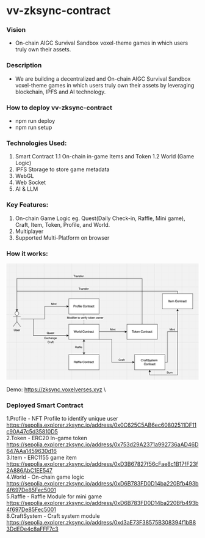 # vv-zksync-contract

### Vision

* On-chain AIGC Survival Sandbox voxel-theme games in which users truly own their assets.

### Description

* We are building a decentralized and On-chain AIGC Survival Sandbox voxel-theme games in which users truly own their assets by leveraging blockchain, IPFS and AI technology.

### How to deploy vv-zksync-contract

* npm run deploy
* npm run setup

### Technologies Used:

1. Smart Contract
1.1 On-chain in-game Items and Token
1.2 World (Game Logic)
2. IPFS Storage to store game metadata
3. WebGL
4. Web Socket
5. AI & LLM

### Key Features:

1. On-chain Game Logic eg. Quest(Daily Check-in, Raffle, Mini game), Craft, Item, Token, Profile, and World.
2. Multiplayer
3. Supported Multi-Platform on browser

### How it works:
![How it works](/howitwork.png "How it works")

Demo:
https://zksync.voxelverses.xyz \


### Deployed Smart Contract
1.Profile - NFT Profile to identify unique user https://sepolia.explorer.zksync.io/address/0x0C625C5AB6ec60802511DF11c90A47c5d35810D5 \
2.Token - ERC20 In-game token https://sepolia.explorer.zksync.io/address/0x753d29A2371a992736aAD46D647AAa1459630d16 \
3.Item - ERC1155 game item https://sepolia.explorer.zksync.io/address/0xD3B67827f56cFae8c1B17fF23f2A886AbC1EE547 \
4.World - On-chain game logic https://sepolia.explorer.zksync.io/address/0xD6B783FD0D14ba220Bfb493b4f697De85Fec5001 \
5.Raffle - Raffle Module for mini game https://sepolia.explorer.zksync.io/address/0xD6B783FD0D14ba220Bfb493b4f697De85Fec5001 \
8.CraftSystem - Craft system module https://sepolia.explorer.zksync.io/address/0xd3aE73F38575B308394f1bB83DdEDe4c8aFFF7c3